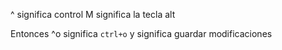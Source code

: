 ^ significa control
M significa la tecla alt

Entonces ^o significa ``ctrl+o`` y significa guardar modificaciones
